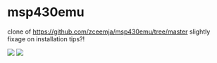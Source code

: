 # msp430emu
clone of https://github.com/zceemja/msp430emu/tree/master slightly fixage on installation tips?!

<img src="https://github.com/cobwebkanamachi/msp430emu/blob/main/emugui.jpg">
<img src="https://github.com/cobwebkanamachi/msp430emu/blob/main/tosbin-bfovf.jpg">
